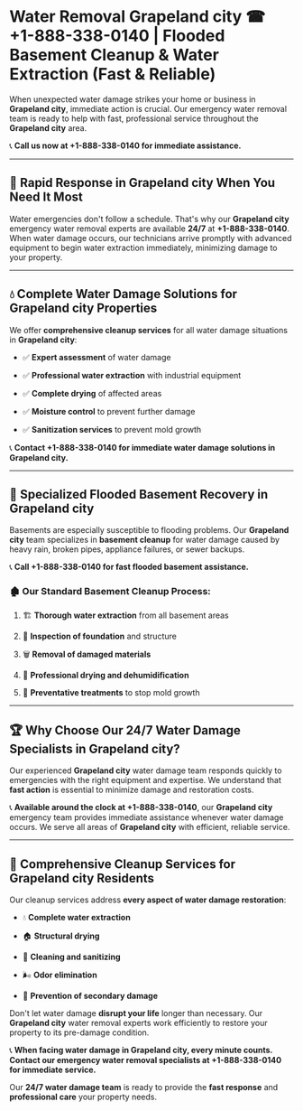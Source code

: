 # Water Removal Grapeland city ☎ +1-888-338-0140 | Flooded Basement Cleanup & Water Extraction (Fast & Reliable)

When unexpected water damage strikes your home or business in **Grapeland city**, immediate action is crucial. Our emergency water removal team is ready to help with fast, professional service throughout the **Grapeland city** area. 

📞 **Call us now at +1-888-338-0140 for immediate assistance.**
---
## 🚀 Rapid Response in Grapeland city When You Need It Most
Water emergencies don't follow a schedule. That's why our **Grapeland city** emergency water removal experts are available **24/7** at **+1-888-338-0140**. When water damage occurs, our technicians arrive promptly with advanced equipment to begin water extraction immediately, minimizing damage to your property.
---
## 💧 Complete Water Damage Solutions for Grapeland city Properties
We offer **comprehensive cleanup services** for all water damage situations in **Grapeland city**:
- ✅ **Expert assessment** of water damage  
- ✅ **Professional water extraction** with industrial equipment  
- ✅ **Complete drying** of affected areas  
- ✅ **Moisture control** to prevent further damage  
- ✅ **Sanitization services** to prevent mold growth  
📞 **Contact +1-888-338-0140 for immediate water damage solutions in Grapeland city.**
---
## 🌊 Specialized Flooded Basement Recovery in Grapeland city
Basements are especially susceptible to flooding problems. Our **Grapeland city** team specializes in **basement cleanup** for water damage caused by heavy rain, broken pipes, appliance failures, or sewer backups. 
📞 **Call +1-888-338-0140 for fast flooded basement assistance.**
### 🏚️ Our Standard Basement Cleanup Process:
1. 🏗️ **Thorough water extraction** from all basement areas  
2. 🔎 **Inspection of foundation** and structure  
3. 🗑️ **Removal of damaged materials**  
4. 💨 **Professional drying and dehumidification**  
5. 🚫 **Preventative treatments** to stop mold growth  
---
## 🏆 Why Choose Our 24/7 Water Damage Specialists in Grapeland city?
Our experienced **Grapeland city** water damage team responds quickly to emergencies with the right equipment and expertise. We understand that **fast action** is essential to minimize damage and restoration costs.
📞 **Available around the clock at +1-888-338-0140**, our **Grapeland city** emergency team provides immediate assistance whenever water damage occurs. We serve all areas of **Grapeland city** with efficient, reliable service.
---
## 🧹 Comprehensive Cleanup Services for Grapeland city Residents
Our cleanup services address **every aspect of water damage restoration**:
- 💧 **Complete water extraction**  
- 🏠 **Structural drying**  
- 🧼 **Cleaning and sanitizing**  
- 🌬️ **Odor elimination**  
- 🚫 **Prevention of secondary damage**  
Don't let water damage **disrupt your life** longer than necessary. Our **Grapeland city** water removal experts work efficiently to restore your property to its pre-damage condition.
📞 **When facing water damage in Grapeland city, every minute counts. Contact our emergency water removal specialists at +1-888-338-0140 for immediate service.**
Our **24/7 water damage team** is ready to provide the **fast response** and **professional care** your property needs.
